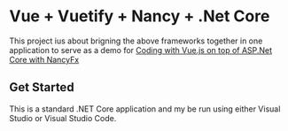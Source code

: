 # Vue + Vuetify + Nancy + .Net Core 

This project ius about brigning the above frameworks together in one application to serve as a demo for [Coding with Vue.js on top of ASP.Net Core with NancyFx](https://www.armandjordaan.com/single-post/2017/10/01/Coding-with-Vuejs-on-top-of-ASPNet-Core-with-NancyFx)

## Get Started

This is a standard .NET Core application and my be run using either Visual Studio or Visual Studio Code.
